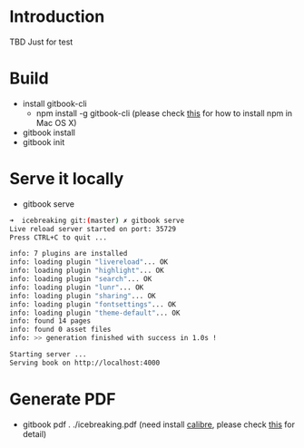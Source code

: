 # Introduction
TBD
Just for test

# Build
  - install gitbook-cli 
    - npm install -g gitbook-cli (please check [this](http://blog.teamtreehouse.com/install-node-js-npm-mac) for how to install npm in Mac OS X)
  - gitbook install
  - gitbook init

# Serve it locally
 - gitbook serve
 
```bash
➜  icebreaking git:(master) ✗ gitbook serve
Live reload server started on port: 35729
Press CTRL+C to quit ...

info: 7 plugins are installed
info: loading plugin "livereload"... OK
info: loading plugin "highlight"... OK
info: loading plugin "search"... OK
info: loading plugin "lunr"... OK
info: loading plugin "sharing"... OK
info: loading plugin "fontsettings"... OK
info: loading plugin "theme-default"... OK
info: found 14 pages
info: found 0 asset files
info: >> generation finished with success in 1.0s !

Starting server ...
Serving book on http://localhost:4000

``` 
 
# Generate PDF
 - gitbook pdf . ./icebreaking.pdf (need install [calibre](https://calibre-ebook.com), please check [this](https://toolchain.gitbook.com/ebook.html) for detail)
